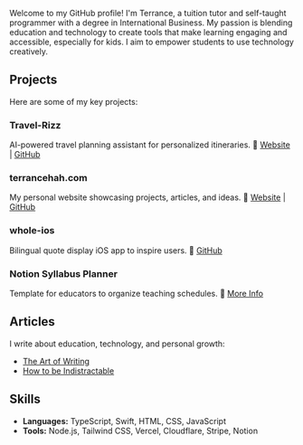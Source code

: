 Welcome to my GitHub profile! I'm Terrance, a tuition tutor and self-taught programmer with a degree in International Business. My passion is blending education and technology to create tools that make learning engaging and accessible, especially for kids. I aim to empower students to use technology creatively.

## Projects

Here are some of my key projects:

### Travel-Rizz
AI-powered travel planning assistant for personalized itineraries. 🔗 [Website](https://travelrizz.app) | [GitHub](https://github.com/terrancehah/travelrizz)

### terrancehah.com
My personal website showcasing projects, articles, and ideas. 🔗 [Website](https://terrancehah.com) | [GitHub](https://github.com/terrancehah/terrancehah.com)

### whole-ios
Bilingual quote display iOS app to inspire users. 🔗 [GitHub](https://github.com/terrancehah/whole-ios)

### Notion Syllabus Planner
Template for educators to organize teaching schedules. 🔗 [More Info](https://terrancehah.com/teaching-syllabus-template)


## Articles

I write about education, technology, and personal growth:

* [The Art of Writing](https://terrancehah.com/the-art-of-writing)
* [How to be Indistractable](https://terrancehah.com/how-to-be-indistractable)

## Skills

* **Languages:** TypeScript, Swift, HTML, CSS, JavaScript
* **Tools:** Node.js, Tailwind CSS, Vercel, Cloudflare, Stripe, Notion
